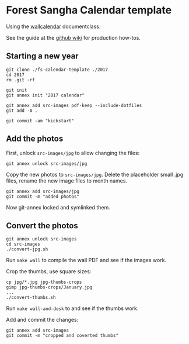 # Forest Sangha Calendar template

Using the [wallcalendar](https://github.com/profound-labs/wallcalendar) documentclass.

See the guide at the [github wiki](https://github.com/profound-labs/fs-calendar/wiki) for production how-tos.

## Starting a new year

```
git clone ./fs-calendar-template ./2017
cd 2017
rm .git -rf

git init
git annex init "2017 calendar"

git annex add src-images pdf-keep --include-dotfiles
git add -A .

git commit -am "kickstart"
```

## Add the photos

First, unlock `src-images/jpg` to allow changing the files:

    git annex unlock src-images/jpg

Copy the new photos to `src-images/jpg`. Delete the placeholder small .jpg
files, rename the new image files to month names.

```
git annex add src-images/jpg
git commit -m "added photos"
```

Now git-annex locked and symlinked them.

## Convert the photos

```
git annex unlock src-images
cd src-images
./convert-jpg.sh
```

Run `make wall` to compile the wall PDF and see if the images work.

Crop the thumbs, use square sizes:

    cp jpg/*.jpg jpg-thumbs-crops
    gimp jpg-thumbs-crops/January.jpg
    ...
    ./convert-thumbs.sh

Run `make wall-and-desk` to and see if the thumbs work.

Add and commit the changes:

```
git annex add src-images
git commit -m "cropped and coverted thumbs"
```
